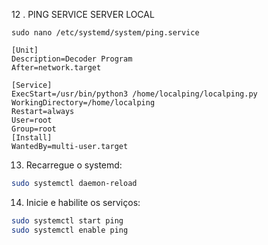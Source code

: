 12 . PING SERVICE SERVER LOCAL

```
sudo nano /etc/systemd/system/ping.service

```

```
[Unit]
Description=Decoder Program
After=network.target

[Service]
ExecStart=/usr/bin/python3 /home/localping/localping.py
WorkingDirectory=/home/localping
Restart=always
User=root
Group=root
[Install]
WantedBy=multi-user.target
```






13. Recarregue o systemd:
```bash
sudo systemctl daemon-reload
```
14. Inicie e habilite os serviços:

```bash
sudo systemctl start ping
sudo systemctl enable ping
